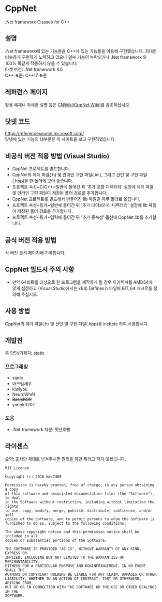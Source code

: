 # CppNet
.Net framework Classes for C++

## 설명
.Net framework에 있는 기능들을 C++에 있는 기능들을 이용해 구현했습니다. 최대한 비슷하게 구현하게 노력하고 있으나 일부 기능이 누락되거나 .Net framework 와 100% 똑같게 작동하지 않을 수 있습니다.<br>
타겟 버전: .Net framework 4.6<br>
C++ 표준: C++17 표준

## 레퍼런스 페이지
활용 예제나 자세한 설명 등은 [CNWiki(CppNet Wiki)](https://github.com/kmc7468/CppNet/wiki)를 참조하십시오.

## 닷넷 코드
https://referencesource.microsoft.com/<br>
닷넷에 있는 기능의 대부분은 이 사이트를 보고 구현하였습니다.

## 비공식 버전 적용 방법 (Visual Studio)
- CppNet 프로젝트를 빌드합니다.
- CppNet의 헤더 파일(.h) 및 인라인 구현 파일(.inl), 그리고 선언 및 구현 파일(.hpp)을 한 폴더에 모아 놓습니다.
- 프로젝트 속성~C/C++~일반에 들어간 뒤 '추가 포함 디렉터리' 설정에 헤더 파일 및 인라인 구현 파일이 저장된 폴더 경로를 추가합니다.
- CppNet 프로젝트를 빌드해서 만들어진 lib 파일을 아무 폴더로 옮깁니다.
- 프로젝트 속성~링커~일반에 들어간 뒤 '추가 라이브러리 디렉터리' 설정에 lib 파일이 저장된 폴더 경로를 추가합니다.
- 프로젝트 속성~링커~입력에 들어간 뒤 '추가 종속성' 옵션에 CppNet.lib를 추가합니다.

## 공식 버전 적용 방법
각 버전 출시 페이지에 기록합니다.

## CppNet 빌드시 주의 사항
- 만약 64비트를 대상으로 한 프로그램을 제작하게 될 경우 아키텍쳐를 AMD64에 맞게 설정하고 (Visual Studio에서는 x64) Defines.h 파일에 BIT_64 매크로를 정의해 주십시오.

## 사용 방법
CppNet의 헤더 파일(.h) 및 선언 및 구현 파일(.hpp)을 include 하여 사용합니다.

## 개발진
총 담당/기획자: static
### 프로그래밍
- static
- 아크릴새우
- kiwiyou
- NeuroWhAI
- ~~BasixKOR~~
- yoonki1207

### 도움
- .Net framework 자문: 맛난호빵

## 라이센스
요약: 출처만 제대로 남겨주시면 뭔짓을 하던 뭐라고 하지 않겠습니다.
```
MIT License

Copyright (c) 2016 kmc7468

Permission is hereby granted, free of charge, to any person obtaining a copy
of this software and associated documentation files (the "Software"), to deal
in the Software without restriction, including without limitation the rights
to use, copy, modify, merge, publish, distribute, sublicense, and/or sell
copies of the Software, and to permit persons to whom the Software is
furnished to do so, subject to the following conditions:

The above copyright notice and this permission notice shall be included in all
copies or substantial portions of the Software.

THE SOFTWARE IS PROVIDED "AS IS", WITHOUT WARRANTY OF ANY KIND, EXPRESS OR
IMPLIED, INCLUDING BUT NOT LIMITED TO THE WARRANTIES OF MERCHANTABILITY,
FITNESS FOR A PARTICULAR PURPOSE AND NONINFRINGEMENT. IN NO EVENT SHALL THE
AUTHORS OR COPYRIGHT HOLDERS BE LIABLE FOR ANY CLAIM, DAMAGES OR OTHER
LIABILITY, WHETHER IN AN ACTION OF CONTRACT, TORT OR OTHERWISE, ARISING FROM,
OUT OF OR IN CONNECTION WITH THE SOFTWARE OR THE USE OR OTHER DEALINGS IN THE
SOFTWARE.
```
